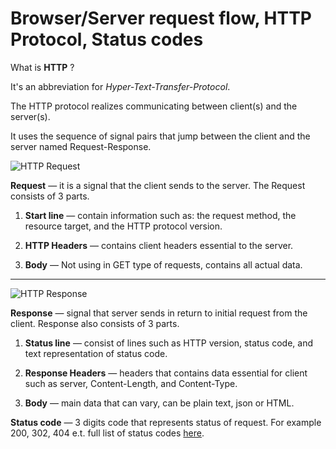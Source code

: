 # Browser/Server request flow, HTTP Protocol, Status codes

What is **HTTP** ?

It's an abbreviation for
_Hyper-Text-Transfer-Protocol_.

The HTTP protocol realizes communicating between client(s) and the server(s).

It uses the sequence of signal pairs that jump between the client and the server named Request-Response.

![HTTP Request](https://thepracticaldev.s3.amazonaws.com/i/vrcwejeqpk9bhw54afww.png)

**Request** — it is a signal that the client sends to the server. The Request consists of 3 parts.

1. **Start line** — contain information such as: the request method, the resource target, and the HTTP protocol version.

2. **HTTP Headers** — contains client headers essential to the server.

3. **Body** — Not using in GET type of requests, contains all actual data.

---

![HTTP Response](https://slideplayer.com/slide/10945862/39/images/18/HTTP+Response+%E2%80%93+Example.jpg)

**Response** — signal that server sends in return to initial request from the client. Response also consists of 3 parts.

1. **Status line** — consist of lines such as HTTP version, status code, and text representation of status code.

2. **Response Headers** — headers that contains data essential for client such as server, Content-Length, and Content-Type.

3. **Body** — main data that can vary, can be plain text, json or HTML.

**Status code** — 3 digits code that represents status of request. For example 200, 302, 404 e.t. full list of status codes [here](https://developer.mozilla.org/en-US/docs/Web/HTTP/Status).
